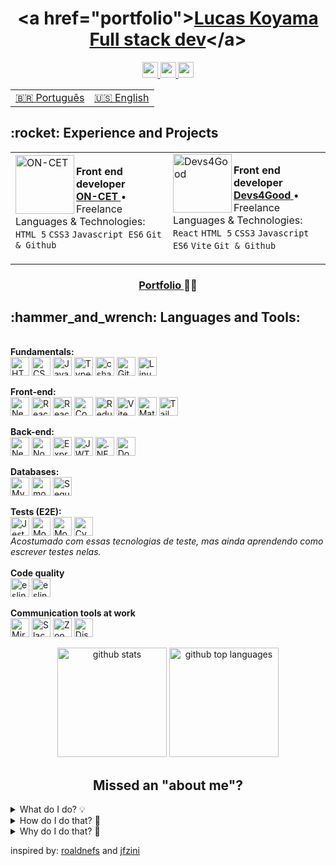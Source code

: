 <h1 align="center">
  &lta href="portfolio"&gt<a href="https://lucaskoyama.dev/">Lucas Koyama Full stack dev</a>&lt/a&gt
</h1>
<div align="center" dir="auto">
  <a href="https://wa.me/5519995405067">
    <img src="https://img.shields.io/badge/WhatsApp-25D366?style=for-the-badge&logo=whatsapp&logoColor=white" height="25" data-canonical-src="https://img.shields.io/badge/-Gmail-%23333?style=for-the-badge&amp;logo=gmail&amp;logoColor=white" style="max-width: 100%;" />
  </a>
  <a href="https://www.linkedin.com/in/lucas-koyama/" rel="nofollow">
    <img src="https://img.shields.io/badge/LinkedIn-0077B5?style=for-the-badge&logo=linkedin&logoColor=white" height="25" data-canonical-src="https://img.shields.io/badge/-Gmail-%23333?style=for-the-badge&amp;logo=gmail&amp;logoColor=white" height="25" style="max-width: 100%;" />
  </a>
  <a href="mailto:lucaskoyamahhh@gmail.com">
    <img src="https://img.shields.io/badge/Gmail-D14836?style=for-the-badge&logo=gmail&logoColor=white" height="25" style="max-width: 100%;" />
  </a>
</div>
<div align="center">
  <table>
    <tbody>
      <tr>
        <td><a href="https://github.com/lucasKoyama/LucasKoyama/blob/main/README.md">🇧🇷 Português</a></td>
        <td><a href="https://github.com/lucasKoyama/LucasKoyama/blob/main/README_en.md">🇺🇸 English</a></td>
      </tr>
    </tbody>
  </table>
</div>

<h2>:rocket: Experience and Projects</h2>
<table align="center">
  <tbody>
    <tr>
      <td width="800" height="150">
        <a href="https://www.oncet.com.br/" rel="nofollow"><img align="left" height="94px" width="94px" alt="ON-CET" src="https://github.com/lucasKoyama/LucasKoyama/blob/main/oncet_icon.png" style="max-width: 100%;"></a>
        <p dir="auto">
          <strong>Front end developer</strong> <br>
          <a href="https://www.oncet.com.br/" rel="nofollow">
            <strong>ON-CET</strong>
          </a> • Freelance <br>
          Languages &amp; Technologies: <code>HTML 5</code> <code>CSS3</code> <code>Javascript ES6</code> <code>Git & Github</code>  
          <br>
        </p>
      </td>
      <td width="800" height="150">
        <a href="https://www.devs4good.com.br/" rel="nofollow"><img align="left" height="94px" width="94px" alt="Devs4Good" src="https://www.devs4good.com.br/assets/header-astronaut-ac0308c6.webp" style="max-width: 100%;"></a>
        <p dir="auto">
          <strong>Front end developer</strong> <br>
          <a href="https://www.devs4good.com.br/" rel="nofollow">
            <strong>Devs4Good</strong>
          </a> • Freelance <br>
          Languages &amp; Technologies: <code>React</code> <code>HTML 5</code> <code>CSS3</code> <code>Javascript ES6</code> <code>Vite</code> <code>Git & Github</code>
          <br>
        </p>
      </td>
    </tr>
  </tbody>
</table>
<h3 align="center">
  <a href="https://lucaskoyama.dev/"> Portfolio </a>👨‍💻
</h3>

<h2>:hammer_and_wrench: Languages and Tools:</h2>
<div align="start" dir="auto">
  <br>
  <strong>Fundamentals: </strong><br>
  <a href="https://developer.mozilla.org/en-US/docs/Web/HTML" rel="nofollow"><img align="center" alt="HTML" height="30" src="https://img.shields.io/badge/HTML5-E34F26?style=for-the-badge&logo=html5&logoColor=white" style="max-width: 100%;"></a>
  <a href="https://developer.mozilla.org/en-US/docs/Web/CSS" rel="nofollow"><img align="center" alt="CSS" height="30" src="https://img.shields.io/badge/CSS3-1572B6?style=for-the-badge&logo=css3&logoColor=white" style="max-width: 100%;"></a>
  <a href="https://developer.mozilla.org/en-US/docs/Web/JavaScript" rel="nofollow"><img align="center" alt="JavaScript" height="30" src="https://img.shields.io/badge/JavaScript-323330?style=for-the-badge&logo=javascript&logoColor=F7DF1E" style="max-width: 100%;"></a>
  <a href="https://www.typescriptlang.org/" rel="nofollow"><img align="center" alt="TypeScript" height="30" src="https://img.shields.io/badge/TypeScript-007ACC?style=for-the-badge&logo=typescript&logoColor=white" style="max-width: 100%;"></a>
  <a href="https://learn.microsoft.com/pt-br/dotnet/csharp/" rel="nofollow"><img align="center" alt="csharp" height="30" src="https://img.shields.io/badge/C%23-239120?style=for-the-badge&logo=csharp&logoColor=white" style="max-width: 100%;"></a>
  <a href="https://github.com/" rel="nofollow"><img align="center" alt="GitHub" height="30" src="https://img.shields.io/badge/GitHub-100000?style=for-the-badge&logo=github&logoColor=white" style="max-width: 100%;"></a>
  <img align="center" alt="Linux" height="30" src="https://img.shields.io/badge/Linux-FCC624?style=for-the-badge&logo=linux&logoColor=black" style="max-width: 100%;">
  <br>
  
  <br>
  <strong>Front-end: </strong><br>
  <a target="_blank" rel="nofollow" href="https://nextjs.org/"><img align="center" alt="Next" height="30" src="https://img.shields.io/badge/next%20js-000000?style=for-the-badge&logo=nextdotjs&logoColor=white" style="max-width: 100%;"></a>
  <a href="https://react.dev/" rel="nofollow"><img align="center" alt="React" height="30" src="https://img.shields.io/badge/React-20232A?style=for-the-badge&logo=react&logoColor=61DAFB" style="max-width: 100%;"></a>
  <a href="https://reactrouter.com/en/main" rel="nofollow"><img align="center" alt="React-router" height="30" src="https://img.shields.io/badge/React_Router-CA4245?style=for-the-badge&logo=react-router&logoColor=white" style="max-width: 100%;"></a>
  <a href="https://legacy.reactjs.org/docs/context.html" rel="nofollow"><img align="center" alt="Context API" height="30" src="https://img.shields.io/badge/Context--Api-000000?style=for-the-badge&logo=react" style="max-width: 100%;"></a>
  <a href="https://redux.js.org/" rel="nofollow"><img align="center" alt="Redux" height="30" src="https://img.shields.io/badge/Redux-593D88?style=for-the-badge&logo=redux&logoColor=white" style="max-width: 100%;"></a>
  <a href="https://vitejs.dev/" rel="nofollow"><img align="center" alt="Vite" height="30" src="https://img.shields.io/badge/Vite-B73BFE?style=for-the-badge&logo=vite&logoColor=FFD62E" style="max-width: 100%;"></a>
  <a href="https://mui.com/" rel="nofollow"><img align="center" alt="MaterialUI" height="30" src="https://img.shields.io/badge/Material%20UI-007FFF?style=for-the-badge&logo=mui&logoColor=white" style="max-width: 100%;"></a>
  <a href="https://mui.com/" rel="nofollow"><img align="center" alt="Tailwind CSS" height="30" src="https://img.shields.io/badge/Tailwind_CSS-38B2AC?style=for-the-badge&logo=tailwind-css&logoColor=white" style="max-width: 100%;"></a>
  <br>
  
  <br>
  <strong>Back-end: </strong><br>
  <a href="https://nestjs.com/" rel="nofollow"><img align="center" alt="NestJS" height="30" src="https://img.shields.io/badge/nestjs-E0234E?style=for-the-badge&logo=nestjs&logoColor=white" style="max-width: 100%;"></a>
  <a href="https://nodejs.org/en" rel="nofollow"><img align="center" alt="NodeJS" height="30" src="https://img.shields.io/badge/Node%20js-339933?style=for-the-badge&logo=nodedotjs&logoColor=white" style="max-width: 100%;"></a>
  <a href="https://expressjs.com/" rel="nofollow"><img align="center" alt="ExpressJS" height="30" src="https://img.shields.io/badge/Express%20js-000000?style=for-the-badge&logo=express&logoColor=white" style="max-width: 100%;"></a>
  <a href="https://jwt.io/introduction" rel="nofollow"><img align="center" alt="JWT" height="30" src="https://img.shields.io/badge/JWT-black?style=for-the-badge&logo=JSON%20web%20tokens" style="max-width: 100%;"></a>
  <a href="https://dotnet.microsoft.com/pt-br/learn/dotnet/what-is-dotnet" rel="nofollow"><img align="center" alt=".NET" height="30" src="https://img.shields.io/badge/.NET-512BD4?style=for-the-badge&logo=dotnet&logoColor=white" style="max-width: 100%;"></a>
  <a href="https://docs.docker.com/" rel="nofollow"><img align="center" alt="Docker" height="30" src="https://img.shields.io/badge/Docker-2CA5E0?style=for-the-badge&logo=docker&logoColor=white" style="max-width: 100%;"></a>
  <br>

  <br>
  <strong>Databases: </strong><br>
  <a href="https://dev.mysql.com/doc/" rel="nofollow"><img align="center" alt="MySQL" height="30" src="https://img.shields.io/badge/MySQL-005C84?style=for-the-badge&logo=mysql&logoColor=white" style="max-width: 100%;"></a>
  <a href="https://www.mongodb.com/" rel="nofollow"><img align="center" alt="mongoDB" height="30" src="https://img.shields.io/badge/MongoDB-4EA94B?style=for-the-badge&logo=mongodb&logoColor=white" style="max-width: 100%;"></a>
  <a href="https://sequelize.org/" rel="nofollow"><img align="center" alt="Sequelize" height="30" src="https://img.shields.io/badge/Sequelize-52B0E7?style=for-the-badge&logo=Sequelize&logoColor=white" style="max-width: 100%;"></a>
  <br>

  <br>
  <strong>Tests (E2E): </strong><br>
  <a href="https://jestjs.io/docs/getting-started" rel="nofollow"><img align="center" alt="Jest" height="30" src="https://img.shields.io/badge/Jest-C21325?style=for-the-badge&logo=jest&logoColor=white" style="max-width: 100%;"></a>
  <a href="https://mochajs.org/" rel="nofollow"><img align="center" alt="Mocha" height="30" src="https://img.shields.io/badge/Mocha-8D6748?style=for-the-badge&logo=Mocha&logoColor=white" style="max-width: 100%;"></a>
  <a target="_blank" rel="noopener noreferrer nofollow" href="https://camo.githubusercontent.com/3c6e596d244ccb5b491bad3c050bb238eace57fc78243db4e48a3b7e21dc7aa7/68747470733a2f2f696d672e736869656c64732e696f2f62616467652f636861692d4133303730313f7374796c653d666f722d7468652d6261646765266c6f676f3d63686169266c6f676f436f6c6f723d7768697465"><img align="center" alt="Mocha" height="30" src="https://img.shields.io/badge/chai-A30701?style=for-the-badge&logo=chai&logoColor=white" alt="Chai" style="max-width: 100%;"></a>
  <a href="https://www.cypress.io/" rel="nofollow"><img align="center" alt="Cypress" height="30" src="https://img.shields.io/badge/Cypress-17202C?style=for-the-badge&logo=cypress&logoColor=white" style="max-width: 100%;"></a>
  <br>
  <em>Acostumado com essas tecnologias de teste, mas ainda aprendendo como escrever testes nelas.</em>
  <br>

  <br>
  <strong>Code quality</strong><br>
  <a href="https://eslint.org/" rel="nofollow"><img align="center" alt="eslint" height="30" src="https://img.shields.io/badge/eslint-3A33D1?style=for-the-badge&logo=eslint&logoColor=white" style="max-width: 100%;"></a>
  <a rel="nofollow"><img align="center" alt="eslint" height="30" src="https://img.shields.io/badge/SonarLint-CB2029?style=for-the-badge&logo=sonarlint&logoColor=white" style="max-width: 100%;"></a>
  <br>
  
  <br>
  <strong>Communication tools at work</strong><br>
  <a href="https://miro.com/" rel="nofollow"><img align="center" alt="Miro" height="30" src="https://img.shields.io/badge/Miro-F7C922?style=for-the-badge&logo=Miro&logoColor=050036" style="max-width: 100%;"></a>
  <a href="https://slack.com/" rel="nofollow"><img align="center" alt="Slack" height="30" src="https://img.shields.io/badge/Slack-4A154B?style=for-the-badge&logo=slack&logoColor=white" style="max-width: 100%;"></a>
  <a href="https://zoom.us/" rel="nofollow"><img align="center" alt="Zoom" height="30" src="https://img.shields.io/badge/Zoom-2D8CFF?style=for-the-badge&logo=zoom&logoColor=white" style="max-width: 100%;"></a>
  <a href="https://discord.com/" rel="nofollow"><img align="center" alt="Discord" height="30" src="https://img.shields.io/badge/Discord-5865F2?style=for-the-badge&logo=discord&logoColor=white" style="max-width: 100%;"></a>
  <br>
</div>
<br>

<div dir="auto" align="center">
  <img class="output" height="175" src="https://github-readme-stats.vercel.app/api?username=lucasKoyama&amp;theme=react&amp;show_icons=true&amp;hide_border=true&amp;count_private=true" alt="github stats">
  <img class="output" height="175" src="https://github-readme-stats.vercel.app/api/top-langs/?username=lucasKoyama&amp;theme=react&amp;show_icons=true&amp;hide_border=true&amp;layout=compact" alt="github top languages">
</div>

<h2 align="center">Missed an "about me"?</h2>
<article>
  <details>
    <summary>What do I do? 💡</summary>
    <br>
    <p>
      I add value to people through my work, be it solving problems, facilitating communication between parties, streamlining and optimizing processes. In short, everything that generates results and puts a smile on someone's face. 🤩 📈
    </p>
  </details>
  <details>
    <summary>How do I do that? 🤔</summary>
    <br>
    <p>
      I develop a roadmap (and, when necessary, readjust), a learning path to follow, prioritizing the knowledge that will contribute most to obtaining excellent results, always respecting the fundamentals so that I can develop more complete and satisfactory solutions. 🧭<br>In addition, when as a team, I collaborate with people to add a diversity of visions to the final result. 🫱🏼‍🫲🏾
    </p>
    <details>
      <summary>Example?</summary>
      <br>
      <p>
        I noticed that I have an aptitude for the front-end after studying React. Therefore, I started studying Next to improve SEO and maintain React productivity. At the same time, I am acquiring UX knowledge to provide a superior user experience. This way, I am able to create user-pleasing pages that also stand out in search engine results. 😉
      </p>
    </details>
  </details>
  <details>
    <summary>Why do I do that? 🧩</summary>
    <br>
    <p>During my career transition, I went through a profound process of self-knowledge and personal development. In it, I realized that I feel immense pleasure in developing solutions and improvements by following the steps:</p>
    <ol>
      <li>Understand my own needs and those of others (I'm curious); 🔎</li>
      <li>
        Work to find solutions to these needs (I like challenges); 👨‍💻<br>
        2.1 Sometimes I return to step 1 when I realize that I need to acquire more knowledge; 🧠
      </li>
      <li>Completing the solution (at this moment, I feel great satisfaction) and seeing other people extremely satisfied with the results (one of my biggest reasons). 🔋</li>
    </ol>
  </details>
</article>

inspired by: [roaldnefs](https://github.com/roaldnefs/roaldnefs) and [jfzini](https://github.com/jfzini)
<!---
Lucaskoyamah/Lucaskoyamah is a ✨ special ✨ repository because its `README.md` (this file) appears on your GitHub profile.
You can click the Preview link to take a look at your changes.
--->
